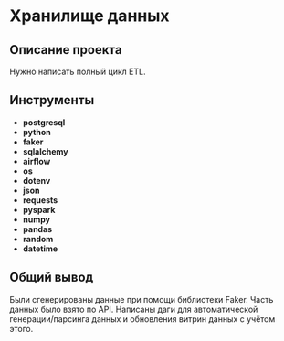# Хранилище данных

## Описание проекта

Нужно написать полный цикл ETL.



## Инструменты

- **postgresql**
- **python**
- **faker**
- **sqlalchemy**
- **airflow**
- **os**
- **dotenv**
- **json**
- **requests**
- **pyspark**
- **numpy**
- **pandas**
- **random**
- **datetime**

## Общий вывод

Были сгенерированы данные при помощи библиотеки Faker. Часть данных было взято по API. Написаны даги для автоматической генерации/парсинга данных и обновления витрин данных с учётом этого.
